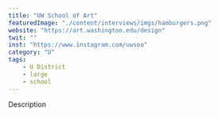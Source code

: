 ```yaml
---
title: "UW School of Art"
featuredImage: "./content/interviews/imgs/hamburgers.png"
website: "https://art.washington.edu/design"
twit: ""
inst: "https://www.instagram.com/uwsoa"
category: "U"
tags:
    - U District
    - large
    - school
---
```


Description
